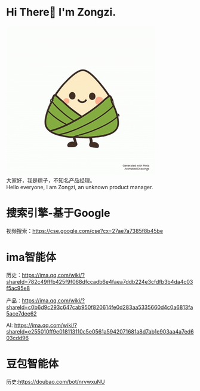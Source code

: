 # Hi There👏 I'm Zongzi.
![zongzi](https://github.com/ZONGZI-000/ZONGZI-000/blob/main/animation.gif)   
大家好，我是粽子，不知名产品经理。  
Hello everyone, I am Zongzi, an unknown product manager.   



# 搜索引擎-基于Google 

视频搜索：https://cse.google.com/cse?cx=27ae7a7385f8b45be

# ima智能体

历史：https://ima.qq.com/wiki/?shareId=782c49fffb425f9f068dfccadb6e4faea7ddb224e3cfdfb3b4da4c03f5ac95e8

产品：https://ima.qq.com/wiki/?shareId=c0b6d9c293c647cab950f820614fe0d283aa5335660d4c0a6813fa5ace7dee62

AI:
https://ima.qq.com/wiki/?shareId=e255010ff9e018113110c5e0561a5942071681a8d7ab1e903aa4a7ed603cdd96

# 豆包智能体

历史:https://doubao.com/bot/nrvwxuNU

